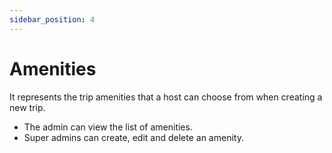 ```yaml
---
sidebar_position: 4
---
```


# Amenities

It represents the trip amenities that a host can choose from when creating a new trip.

- The admin can view the list of amenities.
- Super admins can create, edit and delete an amenity.
